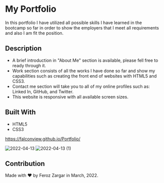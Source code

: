 # My Portfolio

In this portfolio I have utilized all possible skills I have learned in the bootcamp so far in order to show the employers that I meet all requirements and also I am fit the position.

## Description

- A brief introduction in "About Me" section is available, please fell free to ready through it.
- Work section consists of all the works I have done so far and show my capabilities such as creating the front end of websites with HTML5 and CSS3.
- Contact me section will take you to all of my online profiles such as: Linked In, GitHub, and Twitter.
- This website is responsive with all available screen sizes.

## Built With

- HTML5
- CSS3

https://falconview.github.io/Portfolio/

![2022-04-13](https://user-images.githubusercontent.com/39162030/163112671-6d13a674-bd08-4522-bdc9-2d7a3ca7a301.png)
![2022-04-13 (1)](https://user-images.githubusercontent.com/39162030/163112702-942a69c7-0ed2-46cf-bdfb-5a99babeb552.png)

## Contribution

Made with ❤️ by Feroz Zargar in March, 2022.
